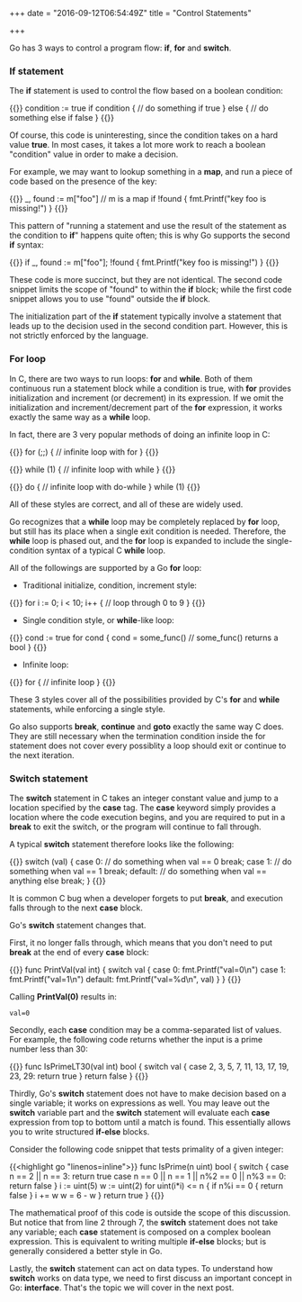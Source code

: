 +++
date = "2016-09-12T06:54:49Z"
title = "Control Statements"

+++

Go has 3 ways to control a program flow: **if**, **for** and **switch**.

### If statement

The **if** statement is used to control the flow based on a boolean condition:

{{<highlight go>}}
condition := true
if condition {
	// do something if true
} else {
	// do something else if false
}
{{</highlight>}}

Of course, this code is uninteresting, since the condition takes on a hard value **true**. In most cases, it takes a lot more work to reach a boolean "condition" value in order to make a decision.

For example, we may want to lookup something in a **map**, and run a piece of code based on the presence of the key:

{{<highlight go>}}
_, found := m["foo"] // m is a map
if !found {
	fmt.Printf("key foo is missing!")
}
{{</highlight>}}

This pattern of "running a statement and use the result of the statement as the condition to **if**" happens quite often; this is why Go supports the second **if** syntax:

{{<highlight go>}}
if _, found := m["foo"]; !found {
	fmt.Printf("key foo is missing!")
}
{{</highlight>}}

These code is more succinct, but they are not identical. The second code snippet limits the scope of "found" to within the **if** block; while the first code snippet allows you to use "found" outside the **if** block. 

The initialization part of the **if** statement typically involve a statement that leads up to the decision used in the second condition part. However, this is not strictly enforced by the language.

### For loop

In C, there are two ways to run loops: **for** and **while**. Both of them continuous run a statement block while a condition is true, with **for** provides initialization and increment (or decrement) in its expression. If we omit the initialization and increment/decrement part of the **for** expression, it works exactly the same way as a **while** loop.

In fact, there are 3 very popular methods of doing an infinite loop in C:

{{<highlight c>}}
for (;;) {
	// infinite loop with for
}
{{</highlight>}}

{{<highlight c>}}
while (1) {
	// infinite loop with while
}
{{</highlight>}}

{{<highlight c>}}
do {
	// infinite loop with do-while
} while (1)
{{</highlight>}}

All of these styles are correct, and all of these are widely used.

Go recognizes that a **while** loop may be completely replaced by **for** loop, but still has its place when a single exit condition is needed. Therefore, the **while** loop is phased out, and the **for** loop is expanded to include the single-condition syntax of a typical C **while** loop.

All of the followings are supported by a Go **for** loop:

* Traditional initialize, condition, increment style:

{{<highlight go>}}
for i := 0; i < 10; i++ {
	// loop through 0 to 9
}
{{</highlight>}}

* Single condition style, or **while**-like loop:

{{<highlight go>}}
cond := true
for cond {
	cond = some_func() // some_func() returns a bool
}
{{</highlight>}}

* Infinite loop:

{{<highlight go>}}
for {
	// infinite loop
}
{{</highlight>}}

These 3 styles cover all of the possibilities provided by C's **for** and **while** statements, while enforcing a single style.

Go also supports **break**, **continue** and **goto** exactly the same way C does. They are still necessary when the termination condition inside the for statement does not cover every possiblity a loop should exit or continue to the next iteration.

### Switch statement

The **switch** statement in C takes an integer constant value and jump to a location specified by the **case** tag. The **case** keyword simply provides a location where the code execution begins, and you are required to put in a **break** to exit the switch, or the program will continue to fall through.

A typical **switch** statement therefore looks like the following:

{{<highlight c>}}
switch (val) {
case 0:
	// do something when val == 0
	break;
case 1:
	// do something when val == 1
	break;
default:
	// do something when val == anything else
	break;
}
{{</highlight>}}

It is common C bug when a developer forgets to put **break**, and execution falls through to the next **case** block.

Go's **switch** statement changes that.

First, it no longer falls through, which means that you don't need to put **break** at the end of every **case** block:

{{<highlight go>}}
func PrintVal(val int) {
	switch val {
	case 0:
		fmt.Printf("val=0\n")
	case 1:
		fmt.Printf("val=1\n")
	default:
		fmt.Printf("val=%d\n", val)
	}
}
{{</highlight>}}

Calling **PrintVal(0)** results in:

	val=0

Secondly, each **case** condition may be a comma-separated list of values. For example, the following code returns whether the input is a prime number less than 30: 

{{<highlight go>}}
func IsPrimeLT30(val int) bool {
	switch val {
	case 2, 3, 5, 7, 11, 13, 17, 19, 23, 29:
		return true
	}
	return false
}
{{</highlight>}}

Thirdly, Go's **switch** statement does not have to make decision based on a single variable; it works on expressions as well. You may leave out the **switch** variable part and the **switch** statement will evaluate each **case** expression from top to bottom until a match is found. This essentially allows you to write structured **if-else** blocks.

Consider the following code snippet that tests primality of a given integer:

{{<highlight go "linenos=inline">}}
func IsPrime(n uint) bool {
	switch {
	case n == 2 || n == 3:
		return true
	case n == 0 || n == 1 || n%2 == 0 || n%3 == 0:
		return false
	}
	i := uint(5)
	w := uint(2)
	for uint(i*i) <= n {
		if n%i == 0 {
			return false
		}
		i += w
		w = 6 - w
	}
	return true
}
{{</highlight>}}

The mathematical proof of this code is outside the scope of this discussion. But notice that from line 2 through 7, the **switch** statement does not take any variable; each **case** statement is composed on a complex boolean expression. This is equivalent to writing multiple **if-else** blocks; but is generally considered a better style in Go.

Lastly, the **switch** statement can act on data types. To understand how **switch** works on data type, we need to first discuss an important concept in Go: **interface**. That's the topic we will cover in the next post.
